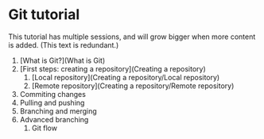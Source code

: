 # Git tutorial #

This tutorial has multiple sessions, and will grow bigger when more content is added. (This text is redundant.)

1. [What is Git?](What is Git)
2. [First steps: creating a repository](Creating a repository)
	1. [Local repository](Creating a repository/Local repository)
	2. [Remote repository](Creating a repository/Remote repository)
3. Commiting changes
4. Pulling and pushing
5. Branching and merging
6. Advanced branching
	1. Git flow


